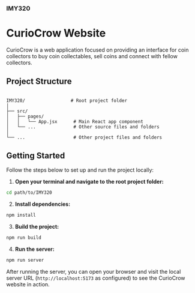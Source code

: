 ### IMY320

# CurioCrow Website

CurioCrow is a web application focused on providing an interface for coin collectors to buy coin collectables, sell coins and connect with fellow collectors.

## Project Structure

```

IMY320/                 # Root project folder
│
├── src/
│   ├── pages/
│   │   └── App.jsx      # Main React app component
│   └── ...              # Other source files and folders
│
└── ...                  # Other project files and folders

````

## Getting Started

Follow the steps below to set up and run the project locally:

1. **Open your terminal and navigate to the root project folder:**

```bash
cd path/to/IMY320
````

2. **Install dependencies:**

```bash
npm install
```

3. **Build the project:**

```bash
npm run build
```

4. **Run the server:**

```bash
npm run server
```

After running the server, you can open your browser and visit the local server URL (`http://localhost:5173` as configured) to see the CurioCrow website in action.
